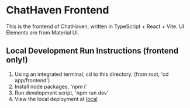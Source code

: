 # ChatHaven Frontend

This is the frontend of ChatHaven, written in TypeScript + React + Vite.
UI Elements are from Material UI.

## Local Development Run Instructions (frontend only!)

1. Using an integrated terminal, cd to this directory. (from root, 'cd app/frontend')
2. Install node packages, 'npm i'
3. Run development script, 'npm run dev'
4. View the local deployment at [local](http://localhost:5173/)
